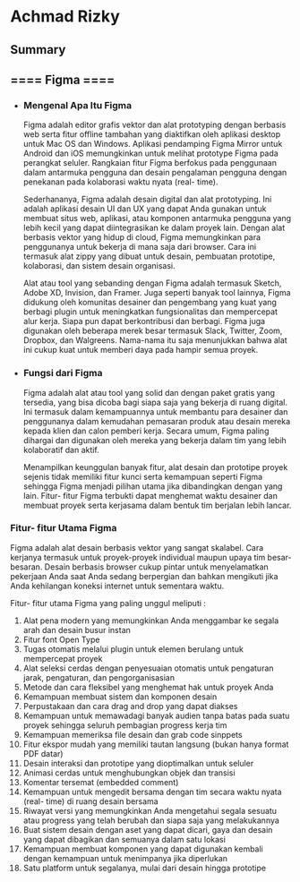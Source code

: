 # Achmad Rizky

## Summary

## ==== Figma ====

- ### **Mengenal Apa Itu Figma**

  Figma adalah editor grafis vektor dan alat prototyping dengan berbasis web serta fitur offline tambahan yang diaktifkan oleh aplikasi desktop untuk Mac OS dan Windows. Aplikasi pendamping Figma Mirror untuk Android dan iOS memungkinkan untuk melihat prototype Figma pada perangkat seluler. Rangkaian fitur Figma berfokus pada penggunaan dalam antarmuka pengguna dan desain pengalaman pengguna dengan penekanan pada kolaborasi waktu nyata (real- time).

  Sederhananya, Figma adalah desain digital dan alat prototyping. Ini adalah aplikasi desain UI dan UX yang dapat Anda gunakan untuk membuat situs web, aplikasi, atau komponen antarmuka pengguna yang lebih kecil yang dapat diintegrasikan ke dalam proyek lain. Dengan alat berbasis vektor yang hidup di cloud, Figma memungkinkan para penggunanya untuk bekerja di mana saja dari browser. Cara ini termasuk alat zippy yang dibuat untuk desain, pembuatan prototipe, kolaborasi, dan sistem desain organisasi.

  Alat atau tool yang sebanding dengan Figma adalah termasuk Sketch, Adobe XD, Invision, dan Framer. Juga seperti banyak tool lainnya, Figma didukung oleh komunitas desainer dan pengembang yang kuat yang berbagi plugin untuk meningkatkan fungsionalitas dan mempercepat alur kerja. Siapa pun dapat berkontribusi dan berbagi. Figma juga digunakan oleh beberapa merek besar termasuk Slack, Twitter, Zoom, Dropbox, dan Walgreens. Nama-nama itu saja menunjukkan bahwa alat ini cukup kuat untuk memberi daya pada hampir semua proyek.

- ### **Fungsi dari Figma**

  Figma adalah alat atau tool yang solid dan dengan paket gratis yang tersedia, yang bisa dicoba bagi siapa saja yang bekerja di ruang digital. Ini termasuk dalam kemampuannya untuk membantu para desainer dan penggunanya dalam kemudahan pemasaran produk atau desain mereka kepada klien dan calon pemberi kerja. Secara umum, Figma paling dihargai dan digunakan oleh mereka yang bekerja dalam tim yang lebih kolaboratif dan aktif.

  Menampilkan keunggulan banyak fitur, alat desain dan prototipe proyek sejenis tidak memiliki fitur kunci serta kemampuan seperti Figma sehingga Figma menjadi pilihan utama jika dibandingkan dengan yang lain. Fitur- fitur Figma terbukti dapat menghemat waktu desainer dan membuat proyek serta kerjasama dalam bentuk tim berjalan lebih lancar.

### **Fitur- fitur Utama Figma**

Figma adalah alat desain berbasis vektor yang sangat skalabel. Cara kerjanya termasuk untuk proyek-proyek individual maupun upaya tim besar-besaran. Desain berbasis browser cukup pintar untuk menyelamatkan pekerjaan Anda saat Anda sedang berpergian dan bahkan mengikuti jika Anda kehilangan koneksi internet untuk sementara waktu.

Fitur- fitur utama Figma yang paling unggul meliputi :

1.  Alat pena modern yang memungkinkan Anda menggambar ke segala arah dan desain busur instan
2.  Fitur font Open Type
3.  Tugas otomatis melalui plugin untuk elemen berulang untuk mempercepat proyek
4.  Alat seleksi cerdas dengan penyesuaian otomatis untuk pengaturan jarak, pengaturan, dan pengorganisasian
5.  Metode dan cara fleksibel yang menghemat hak untuk proyek Anda
6.  Kemampuan membuat sistem dan komponen desain
7.  Perpustakaan dan cara drag and drop yang dapat diakses
8.  Kemampuan untuk memawadagi banyak audien tanpa batas pada suatu proyek sehingga seluruh pembagian progress kerja tim
9.  Kemampuan memeriksa file desain dan grab code sinppets
10. Fitur ekspor mudah yang memiliki tautan langsung (bukan hanya format PDF datar)
11. Desain interaksi dan prototipe yang dioptimalkan untuk seluler
12. Animasi cerdas untuk menghubungkan objek dan transisi
13. Komentar tersemat (embedded comment)
14. Kemampuan untuk mengedit bersama dengan tim secara waktu nyata (real- time) di ruang desain bersama
15. Riwayat versi yang memungkinkan Anda mengetahui segala sesuatu atau progress yang telah berubah dan siapa saja yang melakukannya
16. Buat sistem desain dengan aset yang dapat dicari, gaya dan desain yang dapat dibagikan dan semuanya dalam satu lokasi
17. Kemampuan membuat komponen yang dapat digunakan kembali dengan kemampuan untuk menimpanya jika diperlukan
18. Satu platform untuk segalanya, mulai dari desain hingga prototipe
